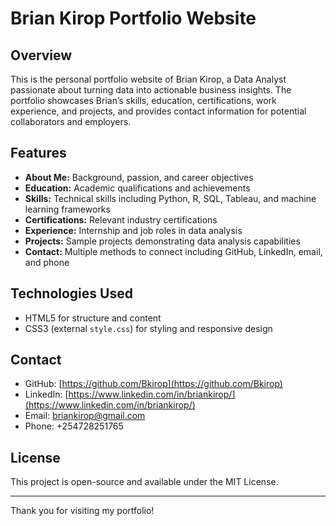 # Brian Kirop Portfolio Website

## Overview
This is the personal portfolio website of Brian Kirop, a Data Analyst passionate about turning data into actionable business insights. The portfolio showcases Brian’s skills, education, certifications, work experience, and projects, and provides contact information for potential collaborators and employers.

## Features
- **About Me:** Background, passion, and career objectives
- **Education:** Academic qualifications and achievements
- **Skills:** Technical skills including Python, R, SQL, Tableau, and machine learning frameworks
- **Certifications:** Relevant industry certifications
- **Experience:** Internship and job roles in data analysis
- **Projects:** Sample projects demonstrating data analysis capabilities
- **Contact:** Multiple methods to connect including GitHub, LinkedIn, email, and phone

## Technologies Used
- HTML5 for structure and content
- CSS3 (external `style.css`) for styling and responsive design


## Contact
- GitHub: [https://github.com/Bkirop](https://github.com/Bkirop)
- LinkedIn: [https://www.linkedin.com/in/briankirop/](https://www.linkedin.com/in/briankirop/)
- Email: briankirop@gmail.com
- Phone: +254728251765

## License
This project is open-source and available under the MIT License.

---

Thank you for visiting my portfolio!
